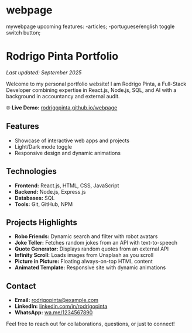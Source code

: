 # webpage
mywebpage
upcoming features:
-articles;
-portuguese/english toggle switch button;


# Rodrigo Pinta Portfolio
*Last updated: September 2025*

Welcome to my personal portfolio website! I am Rodrigo Pinta, a Full-Stack Developer combining expertise in React.js, Node.js, SQL, and AI with a background in accountancy and external audit.

🌐 **Live Demo:** [rodrigopinta.github.io/webpage](https://rodrigopinta.github.io/webpage/)

## Features
- Showcase of interactive web apps and projects
- Light/Dark mode toggle
- Responsive design and dynamic animations

## Technologies
- **Frontend:** React.js, HTML, CSS, JavaScript
- **Backend:** Node.js, Express.js
- **Databases:** SQL
- **Tools:** Git, GitHub, NPM

## Projects Highlights
- **Robo Friends:** Dynamic search and filter with robot avatars
- **Joke Teller:** Fetches random jokes from an API with text-to-speech
- **Quote Generator:** Displays random quotes from an external API
- **Infinity Scroll:** Loads images from Unsplash as you scroll
- **Picture in Picture:** Floating always-on-top HTML content
- **Animated Template:** Responsive site with dynamic animations

## Contact
- **Email:** [rodrigopinta@example.com](mailto:rodrigopinta@example.com)  
- **LinkedIn:** [linkedin.com/in/rodrigopinta](https://www.linkedin.com/in/rodrigopinta)  
- **WhatsApp:** [wa.me/1234567890](https://wa.me/1234567890)

Feel free to reach out for collaborations, questions, or just to connect!
